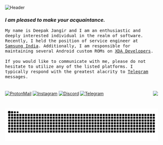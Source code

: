 ![Header](https://lookimg.com/images/2022/10/23/QkgSM3.png)


### _I am pleased to make your acquaintance._

<p>
  <samp>
    My name is Deepak Jangir and I am an enthusiastic and deeply interested individual in the realm of software. Recently, I held the position of service engineer at
    <a href="https://www.samsung.com/in/support/service-center/">Samsung India</a>. Additionally, I am responsible for maintaining several Android custom ROMs on
    <a href="https://forum.xda-developers.com/m/Deepak5310.6748013/">XDA Developers</a>.
    <br />
    <br />
    If you would like to communicate with me, please do not hesitate to utilize any of the listed platforms. I typically respond with the greatest alacrity to 
    <a href="https://telegram.me/Deepak5310"> Telegram </a> messages.
  </samp>
</p>

#

[![ProtonMail](https://img.shields.io/badge/ProtonMail-8B89CC.svg?logo=protonmail&logoColor=white)](mailto:deedev@protonmail.com)
[![Instagram](https://img.shields.io/badge/Instagram-%23E4405F.svg?logo=Instagram&logoColor=white)](https://instagram.com/mr.deep.z)
[![Discord](https://img.shields.io/badge/Discord-%235865F2.svg?logo=discord&logoColor=white)](https://discordapp.com/users/5310)
[![Telegram](https://img.shields.io/badge/Telegram-%231DA1F2.svg?logo=Telegram&logoColor=white)](https://telegram.me/Deepak5310)
<img align="right" src="https://komarev.com/ghpvc/?username=Deepak5310">

#

<picture>
  <source media="(prefers-color-scheme: dark)" srcset="https://raw.githubusercontent.com/Deepak5310/Deepak5310/output/github-snake-dark.svg">
  <source media="(prefers-color-scheme: light)" srcset="https://raw.githubusercontent.com/Deepak5310/Deepak5310/output/github-snake.svg">
  <img alt="snk" src="https://raw.githubusercontent.com/Deepak5310/Deepak5310/output/github-snake.svg">
</picture>
